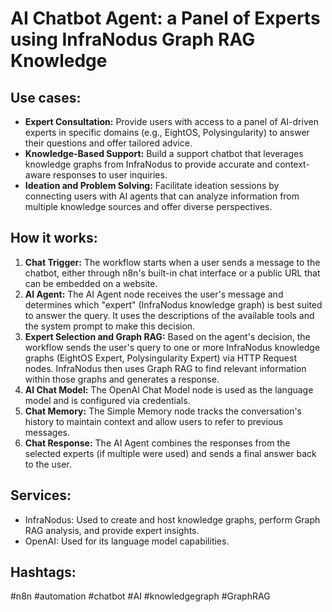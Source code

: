 # AI Chatbot Agent: a Panel of Experts using InfraNodus Graph RAG Knowledge

## Use cases:

- **Expert Consultation:** Provide users with access to a panel of AI-driven experts in specific domains (e.g., EightOS, Polysingularity) to answer their questions and offer tailored advice.
- **Knowledge-Based Support:** Build a support chatbot that leverages knowledge graphs from InfraNodus to provide accurate and context-aware responses to user inquiries.
- **Ideation and Problem Solving:** Facilitate ideation sessions by connecting users with AI agents that can analyze information from multiple knowledge sources and offer diverse perspectives.

## How it works:

1.  **Chat Trigger:** The workflow starts when a user sends a message to the chatbot, either through n8n's built-in chat interface or a public URL that can be embedded on a website.
2.  **AI Agent:** The AI Agent node receives the user's message and determines which "expert" (InfraNodus knowledge graph) is best suited to answer the query. It uses the descriptions of the available tools and the system prompt to make this decision.
3.  **Expert Selection and Graph RAG:** Based on the agent's decision, the workflow sends the user's query to one or more InfraNodus knowledge graphs (EightOS Expert, Polysingularity Expert) via HTTP Request nodes. InfraNodus then uses Graph RAG to find relevant information within those graphs and generates a response.
4.  **AI Chat Model:** The OpenAI Chat Model node is used as the language model and is configured via credentials.
5.  **Chat Memory:** The Simple Memory node tracks the conversation's history to maintain context and allow users to refer to previous messages.
6.  **Chat Response:** The AI Agent combines the responses from the selected experts (if multiple were used) and sends a final answer back to the user.

## Services:

-   InfraNodus: Used to create and host knowledge graphs, perform Graph RAG analysis, and provide expert insights.
-   OpenAI: Used for its language model capabilities.

## Hashtags:

#n8n #automation #chatbot #AI #knowledgegraph #GraphRAG
